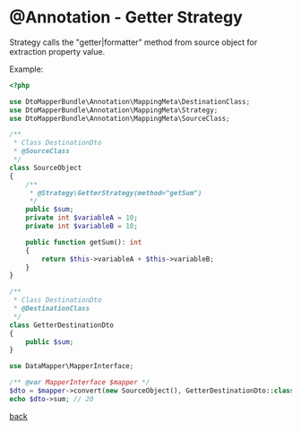 # @Annotation - Getter Strategy
Strategy calls the "getter|formatter" method from source object for extraction property value.

Example:
```php
<?php 

use DtoMapperBundle\Annotation\MappingMeta\DestinationClass;
use DtoMapperBundle\Annotation\MappingMeta\Strategy;
use DtoMapperBundle\Annotation\MappingMeta\SourceClass;

/**
 * Class DestinationDto
 * @SourceClass
 */
class SourceObject
{
    /**
     * @Strategy\GetterStrategy(method="getSum")
     */
    public $sum;
    private int $variableA = 10;
    private int $variableB = 10;

    public function getSum(): int
    {
        return $this->variableA + $this->variableB;
    }
}

/**
 * Class DestinationDto
 * @DestinationClass
 */
class GetterDestinationDto
{
    public $sum;
}

use DataMapper\MapperInterface;

/** @var MapperInterface $mapper */
$dto = $mapper->convert(new SourceObject(), GetterDestinationDto::class);
echo $dto->sum; // 20
```

[back](..)